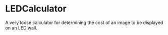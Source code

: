 # LEDCalculator
A very loose calculator for determining the cost of an image to be displayed on an LED wall.
